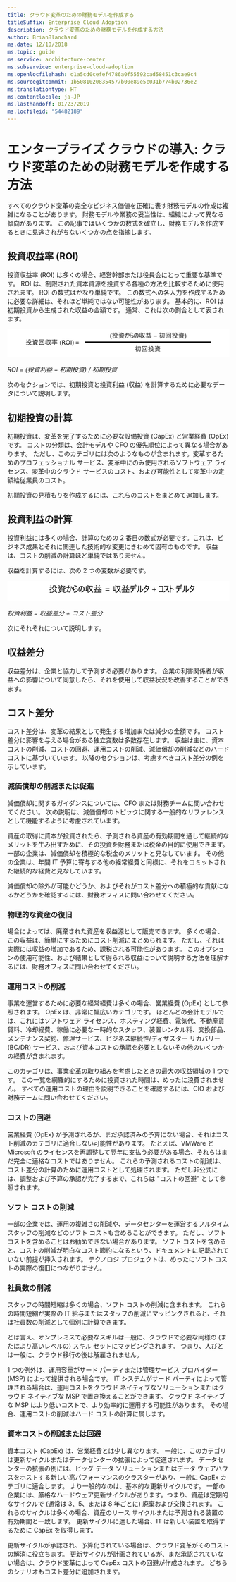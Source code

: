 ```yaml
---
title: クラウド変革のための財務モデルを作成する
titleSuffix: Enterprise Cloud Adoption
description: クラウド変革のための財務モデルを作成する方法
author: BrianBlanchard
ms.date: 12/10/2018
ms.topic: guide
ms.service: architecture-center
ms.subservice: enterprise-cloud-adoption
ms.openlocfilehash: d1a5cd0cefef4786a0f55592cad58451c3cae9c4
ms.sourcegitcommit: 1b50810208354577b00e89e5c031b774b02736e2
ms.translationtype: HT
ms.contentlocale: ja-JP
ms.lasthandoff: 01/23/2019
ms.locfileid: "54482189"
---
```

# <a name="enterprise-cloud-adoption-how-to-create-a-financial-model-for-cloud-transformation"></a>エンタープライズ クラウドの導入: クラウド変革のための財務モデルを作成する方法

すべてのクラウド変革の完全なビジネス価値を正確に表す財務モデルの作成は複雑になることがあります。 財務モデルや業務の妥当性は、組織によって異なる傾向があります。 この記事ではいくつかの数式を確立し、財務モデルを作成するときに見逃されがちないくつかの点を指摘します。

## <a name="return-on-investment-roi"></a>投資収益率 (ROI)

投資収益率 (ROI) は多くの場合、経営幹部または役員会にとって重要な基準です。 ROI は、制限された資本資源を投資する各種の方法を比較するために使用されます。 ROI の数式はかなり単純です。 この数式への各入力を作成するために必要な詳細は、それほど単純ではない可能性があります。 基本的に、ROI は初期投資から生成された収益の金額です。 通常、これは次の割合として表されます。

![投資収益率 (ROI) = (投資利益 – 投資のコスト) / 投資のコスト](../_images/formula-roi.png)

<!-- markdownlint-disable MD036 -->
*ROI = (投資利益 &minus; 初期投資) / 初期投資*
<!-- markdownlint-enable MD036 -->

次のセクションでは、初期投資と投資利益 (収益) を計算するために必要なデータについて説明します。

## <a name="calculating-initial-investment"></a>初期投資の計算

初期投資は、変革を完了するために必要な設備投資 (CapEx) と営業経費 (OpEx) です。 コストの分類は、会計モデルや CFO の優先順位によって異なる場合があります。 ただし、このカテゴリには次のようなものが含まれます。変革するためのプロフェッショナル サービス、変革中にのみ使用されるソフトウェア ライセンス、変革中のクラウド サービスのコスト、および可能性として変革中の定額給従業員のコスト。

初期投資の見積もりを作成するには、これらのコストをまとめて追加します。

## <a name="calculating-the-gain-from-investment"></a>投資利益の計算

投資利益には多くの場合、計算のための 2 番目の数式が必要です。これは、ビジネス成果とそれに関連した技術的な変更にきわめて固有のものです。 収益は、コストの削減の計算ほど単純ではありません。

収益を計算するには、次の 2 つの変数が必要です。

![投資利益 = 収益差分 + コスト差分](../_images/formula-gain-from-investment.png)

<!-- markdownlint-disable MD036 -->
*投資利益 = 収益差分 + コスト差分*
<!-- markdownlint-enable MD036 -->

次にそれぞれについて説明します。

## <a name="revenue-delta"></a>収益差分

収益差分は、企業と協力して予測する必要があります。 企業の利害関係者が収益への影響について同意したら、それを使用して収益状況を改善することができます。

## <a name="cost-deltas"></a>コスト差分

コスト差分は、変革の結果として発生する増加または減少の金額です。 コスト差分に影響を与える場合がある独立変数は多数存在します。 収益は主に、資本コストの削減、コストの回避、運用コストの削減、減価償却の削減などのハード コストに基づいています。 以降のセクションは、考慮すべきコスト差分の例を示しています。

### <a name="depreciation-reductions-or-acceleration"></a>減価償却の削減または促進

減価償却に関するガイダンスについては、CFO または財務チームに問い合わせてください。 次の説明は、減価償却のトピックに関する一般的なリファレンスとして機能するように考慮されています。

資産の取得に資本が投資されたら、予測される資産の有効期間を通して継続的なメリットを生み出すために、その投資を財務または税金の目的に使用できます。 一部の企業は、減価償却を積極的な税金のメリットと見なしています。 その他の企業は、年間 IT 予算に寄与する他の経常経費と同様に、それをコミットされた継続的な経費と見なしています。

減価償却の除外が可能かどうか、およびそれがコスト差分への積極的な貢献になるかどうかを確認するには、財務オフィスに問い合わせてください。

### <a name="physical-asset-recovery"></a>物理的な資産の復旧

場合によっては、廃棄された資産を収益源として販売できます。 多くの場合、この収益は、簡単にするためにコスト削減にまとめられます。 ただし、それは実際には収益の増加であるため、課税される可能性があります。 このオプションの使用可能性、および結果として得られる収益について説明する方法を理解するには、財務オフィスに問い合わせてください。

### <a name="operational-cost-reductions"></a>運用コストの削減

事業を運営するために必要な経常経費は多くの場合、営業経費 (OpEx) として参照されます。 OpEx は、非常に幅広いカテゴリです。 ほとんどの会計モデルでは、これにはソフトウェア ライセンス、ホスティング経費、電気代、不動産賃貸料、冷却経費、稼働に必要な一時的なスタッフ、装置レンタル料、交換部品、メンテナンス契約、修理サービス、ビジネス継続性/ディザスター リカバリー (BC/DR) サービス、および資本コストの承認を必要としないその他のいくつかの経費が含まれます。

このカテゴリは、事業変革の取り組みを考慮したときの最大の収益領域の 1 つです。 この一覧を網羅的にするために投資された時間は、めったに浪費されません。 すべての運用コストの理由を説明できることを確認するには、CIO および財務チームに問い合わせてください。

### <a name="cost-avoidance"></a>コストの回避

営業経費 (OpEx) が予測されるが、まだ承認済みの予算にない場合、それはコスト削減のカテゴリに適合しない可能性があります。 たとえば、VMWare と Microsoft のライセンスを再調整して翌年に支払う必要がある場合、それらはまだ完全に適格なコストではありません。 これらの予測されるコストの削減は、コスト差分の計算のために運用コストとして処理されます。 ただし非公式には、調整および予算の承認が完了するまで、これらは "コストの回避" として参照されます。

### <a name="soft-cost-reductions"></a>ソフト コストの削減

一部の企業では、運用の複雑さの削減や、データセンターを運営するフルタイム スタッフの削減などのソフト コストも含めることができます。 ただし、ソフト コストを含めることはお勧めできない場合があります。 ソフト コストを含めると、コストの削減が明白なコスト節約になるという、ドキュメントに記載されていない前提が挿入されます。 テクノロジ プロジェクトは、めったにソフト コストの実際の復旧につながりません。

### <a name="headcount-reductions"></a>社員数の削減

スタッフの時間短縮は多くの場合、ソフト コストの削減に含まれます。 これらの時間短縮が実際の IT 給与またはスタッフの削減にマッピングされると、それは社員数の削減として個別に計算できます。

とは言え、オンプレミスで必要なスキルは一般に、クラウドで必要な同様の (またはより高いレベルの) スキル セットにマッピングされます。 つまり、人びとは一般に、クラウド移行の後は解雇されません。

1 つの例外は、運用容量がサード パーティまたは管理サービス プロバイダー (MSP) によって提供される場合です。 IT システムがサード パーティによって管理される場合は、運用コストをクラウド ネイティブなソリューションまたはクラウド ネイティブな MSP で置き換えることができます。 クラウド ネイティブな MSP はより低いコストで、より効率的に運用する可能性があります。 その場合、運用コストの削減はハード コストの計算に属します。

### <a name="capital-expense-reductions-or-avoidance"></a>資本コストの削減または回避

資本コスト (CapEx) は、営業経費とは少し異なります。 一般に、このカテゴリは更新サイクルまたはデータセンターの拡張によって促進されます。 データセンターの拡張の例には、ビッグ データ ソリューションまたはデータ ウェアハウスをホストする新しい高パフォーマンスのクラスターがあり、一般に CapEx カテゴリに適合します。 より一般的なのは、基本的な更新サイクルです。 一部の企業には、厳格なハードウェア更新サイクルがあります。つまり、資産は定期的なサイクルで (通常は 3、5、または 8 年ごとに) 廃棄および交換されます。 これらのサイクルは多くの場合、資産のリース サイクルまたは予測される装置の有効期間と一致します。 更新サイクルに達した場合、IT は新しい装置を取得するために CapEx を取得します。

更新サイクルが承認され、予算化されている場合は、クラウド変革がそのコストの解消に役立ちます。 更新サイクルが計画されているが、まだ承認されていない場合は、クラウド変革によって CapEx コストの回避が作成されます。 どちらのシナリオもコスト差分に追加されます。
